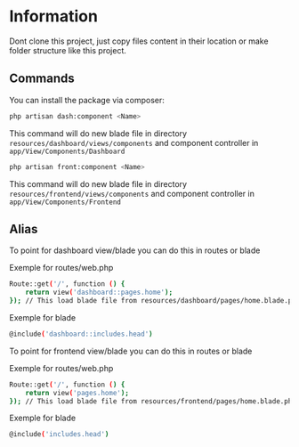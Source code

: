# Information

Dont clone this project, just copy files content in their location or make folder structure like this project.

## Commands

You can install the package via composer:

```bash
php artisan dash:component <Name>
```

This command will do new blade file in directory `resources/dashboard/views/components` and component controller in `app/View/Components/Dashboard`

```bash
php artisan front:component <Name>
```

This command will do new blade file in directory `resources/frontend/views/components` and component controller in `app/View/Components/Frontend`

## Alias

To point for dashboard view/blade you can do this in routes or blade

Exemple for routes/web.php

```bash
Route::get('/', function () {
    return view('dashboard::pages.home');
}); // This load blade file from resources/dashboard/pages/home.blade.php
```

Exemple for blade

```bash
@include('dashboard::includes.head')
```

To point for frontend view/blade you can do this in routes or blade

Exemple for routes/web.php

```bash
Route::get('/', function () {
    return view('pages.home');
}); // This load blade file from resources/frontend/pages/home.blade.php
```

Exemple for blade

```bash
@include('includes.head')
```